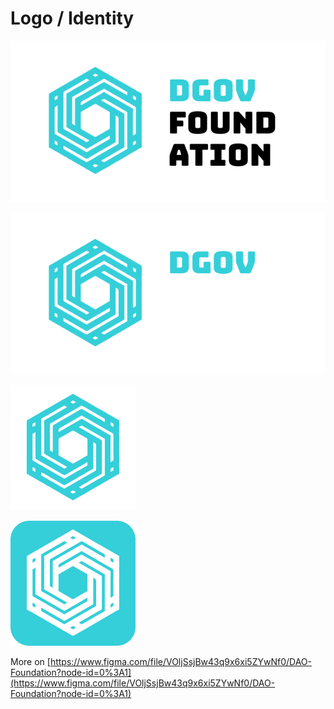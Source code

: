 # Logo / Identity



![Logo for light background](.gitbook/assets/frame-13.png)

![Logo for drak background](.gitbook/assets/frame-12.png)

![White icon](.gitbook/assets/frame-4-2.png)

![Teal icon](.gitbook/assets/frame-4.1-5.png)

More on [https://www.figma.com/file/VOljSsjBw43q9x6xi5ZYwNf0/DAO-Foundation?node-id=0%3A1](https://www.figma.com/file/VOljSsjBw43q9x6xi5ZYwNf0/DAO-Foundation?node-id=0%3A1)

